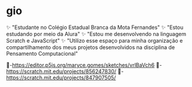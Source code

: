 # gio

✨ "Estudante no Colégio Estadual Branca da Mota Fernandes"
✨ "Estou estudando por meio da Alura"
✨ "Estou me desenvolvendo na linguagem Scratch e JavaScript"
✨ "Utilizo esse espaço para minha organização e compartilhamento dos meus projetos desenvolvidos na disciplina de Pensamento Computacional"

📘-https://editor.p5js.org/maryce.gomes/sketches/vrlBaVch6
📘-https://scratch.mit.edu/projects/856247830/
📘-https://scratch.mit.edu/projects/847907505/
